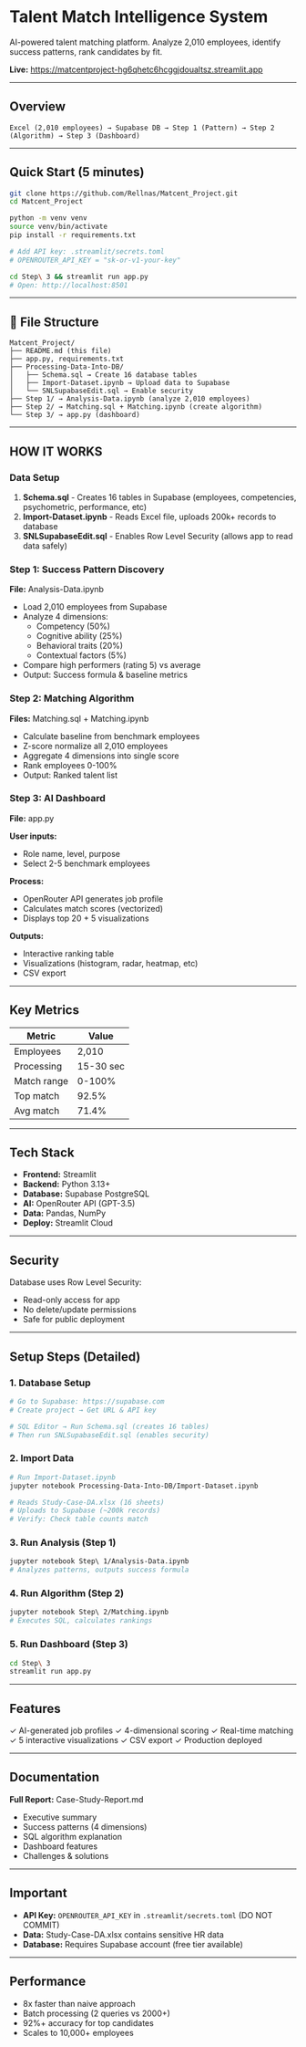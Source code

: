 # Talent Match Intelligence System

AI-powered talent matching platform. Analyze 2,010 employees, identify success patterns, rank candidates by fit.

**Live:** https://matcentproject-hg6qhetc6hcggjdoualtsz.streamlit.app

---

## Overview

```
Excel (2,010 employees) → Supabase DB → Step 1 (Pattern) → Step 2 (Algorithm) → Step 3 (Dashboard)
```

---

## Quick Start (5 minutes)

```bash
git clone https://github.com/Rellnas/Matcent_Project.git
cd Matcent_Project

python -m venv venv
source venv/bin/activate
pip install -r requirements.txt

# Add API key: .streamlit/secrets.toml
# OPENROUTER_API_KEY = "sk-or-v1-your-key"

cd Step\ 3 && streamlit run app.py
# Open: http://localhost:8501
```

---

## 📁 File Structure

```
Matcent_Project/
├── README.md (this file)
├── app.py, requirements.txt
├── Processing-Data-Into-DB/
│   ├── Schema.sql → Create 16 database tables
│   ├── Import-Dataset.ipynb → Upload data to Supabase
│   └── SNLSupabaseEdit.sql → Enable security
├── Step 1/ → Analysis-Data.ipynb (analyze 2,010 employees)
├── Step 2/ → Matching.sql + Matching.ipynb (create algorithm)
└── Step 3/ → app.py (dashboard)
```

---

## HOW IT WORKS

### Data Setup

1. **Schema.sql** - Creates 16 tables in Supabase (employees, competencies, psychometric, performance, etc)
2. **Import-Dataset.ipynb** - Reads Excel file, uploads 200k+ records to database
3. **SNLSupabaseEdit.sql** - Enables Row Level Security (allows app to read data safely)

### Step 1: Success Pattern Discovery

**File:** Analysis-Data.ipynb

- Load 2,010 employees from Supabase
- Analyze 4 dimensions:
  - Competency (50%)
  - Cognitive ability (25%)
  - Behavioral traits (20%)
  - Contextual factors (5%)
- Compare high performers (rating 5) vs average
- Output: Success formula & baseline metrics

### Step 2: Matching Algorithm

**Files:** Matching.sql + Matching.ipynb

- Calculate baseline from benchmark employees
- Z-score normalize all 2,010 employees
- Aggregate 4 dimensions into single score
- Rank employees 0-100%
- Output: Ranked talent list

### Step 3: AI Dashboard

**File:** app.py

**User inputs:**

- Role name, level, purpose
- Select 2-5 benchmark employees

**Process:**

- OpenRouter API generates job profile
- Calculates match scores (vectorized)
- Displays top 20 + 5 visualizations

**Outputs:**

- Interactive ranking table
- Visualizations (histogram, radar, heatmap, etc)
- CSV export

---

## Key Metrics

| Metric      | Value     |
| ----------- | --------- |
| Employees   | 2,010     |
| Processing  | 15-30 sec |
| Match range | 0-100%    |
| Top match   | 92.5%     |
| Avg match   | 71.4%     |

---

## Tech Stack

- **Frontend:** Streamlit
- **Backend:** Python 3.13+
- **Database:** Supabase PostgreSQL
- **AI:** OpenRouter API (GPT-3.5)
- **Data:** Pandas, NumPy
- **Deploy:** Streamlit Cloud

---

## Security

Database uses Row Level Security:

- Read-only access for app
- No delete/update permissions
- Safe for public deployment

---

## Setup Steps (Detailed)

### 1. Database Setup

```bash
# Go to Supabase: https://supabase.com
# Create project → Get URL & API key

# SQL Editor → Run Schema.sql (creates 16 tables)
# Then run SNLSupabaseEdit.sql (enables security)
```

### 2. Import Data

```bash
# Run Import-Dataset.ipynb
jupyter notebook Processing-Data-Into-DB/Import-Dataset.ipynb

# Reads Study-Case-DA.xlsx (16 sheets)
# Uploads to Supabase (~200k records)
# Verify: Check table counts match
```

### 3. Run Analysis (Step 1)

```bash
jupyter notebook Step\ 1/Analysis-Data.ipynb
# Analyzes patterns, outputs success formula
```

### 4. Run Algorithm (Step 2)

```bash
jupyter notebook Step\ 2/Matching.ipynb
# Executes SQL, calculates rankings
```

### 5. Run Dashboard (Step 3)

```bash
cd Step\ 3
streamlit run app.py
```

---

## Features

✓ AI-generated job profiles
✓ 4-dimensional scoring
✓ Real-time matching
✓ 5 interactive visualizations
✓ CSV export
✓ Production deployed

---

## Documentation

**Full Report:** Case-Study-Report.md

- Executive summary
- Success patterns (4 dimensions)
- SQL algorithm explanation
- Dashboard features
- Challenges & solutions

---

## Important

- **API Key:** `OPENROUTER_API_KEY` in `.streamlit/secrets.toml` (DO NOT COMMIT)
- **Data:** Study-Case-DA.xlsx contains sensitive HR data
- **Database:** Requires Supabase account (free tier available)

---

## Performance

- 8x faster than naive approach
- Batch processing (2 queries vs 2000+)
- 92%+ accuracy for top candidates
- Scales to 10,000+ employees
